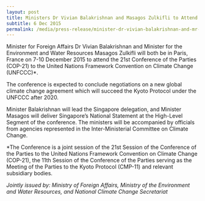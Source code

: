 ```yaml
---
layout: post
title: Ministers Dr Vivian Balakrishnan and Masagos Zulkifli to Attend the UN Climate Change Conference in Paris, France
subtitle: 6 Dec 2015
permalink: /media/press-release/minister-dr-vivian-balakrishnan-and-mr-masagos-zulkifli-to-attend-the-un-climate-change-conference-in-paris-france/
---
```


Minister for Foreign Affairs Dr Vivian Balakrishnan and Minister for the Environment and Water Resources Masagos Zulkifli will both be in Paris, France on 7-10 December 2015 to attend the 21st Conference of the Parties (COP-21) to the United Nations Framework Convention on Climate Change (UNFCCC)*. 

The conference is expected to conclude negotiations on a new global climate change agreement which will succeed the Kyoto Protocol under the UNFCCC after 2020. 

Minister Balakrishnan will lead the Singapore delegation, and Minister Masagos will deliver Singapore’s National Statement at the High-Level Segment of the conference.  The ministers will be accompanied by officials from agencies represented in the Inter-Ministerial Committee on Climate Change.

*The Conference is a joint session of the 21st Session of the Conference of the Parties to the United Nations Framework Convention on Climate Change (COP-21), the 11th Session of the Conference of the Parties serving as the Meeting of the Parties to the Kyoto Protocol (CMP-11) and relevant subsidiary bodies.

*Jointly issued by: Ministry of Foreign Affairs, Ministry of the Environment and Water Resources, and National Climate Change Secretariat*
